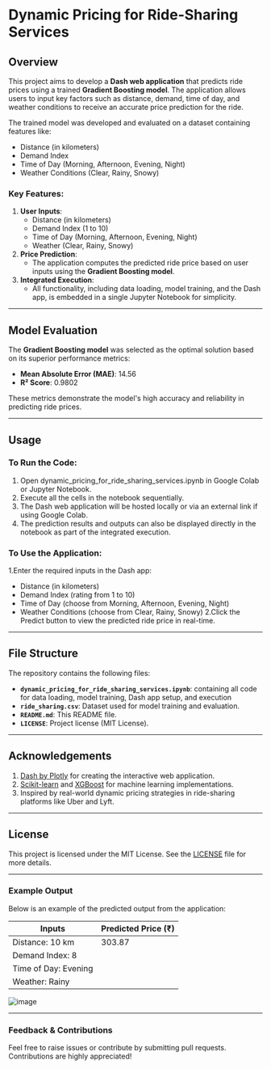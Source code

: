 # Dynamic Pricing for Ride-Sharing Services

## Overview
This project aims to develop a **Dash web application** that predicts ride prices using a trained **Gradient Boosting model**. The application allows users to input key factors such as distance, demand, time of day, and weather conditions to receive an accurate price prediction for the ride.  

The trained model was developed and evaluated on a dataset containing features like:
- Distance (in kilometers)
- Demand Index
- Time of Day (Morning, Afternoon, Evening, Night)
- Weather Conditions (Clear, Rainy, Snowy)

### Key Features:
1. **User Inputs**:
   - Distance (in kilometers)
   - Demand Index (1 to 10)
   - Time of Day (Morning, Afternoon, Evening, Night)
   - Weather (Clear, Rainy, Snowy)
2. **Price Prediction**:
   - The application computes the predicted ride price based on user inputs using the **Gradient Boosting model**.
3. **Integrated Execution**:
   - All functionality, including data loading, model training, and the Dash app, is embedded in a single Jupyter Notebook for simplicity.

---

## Model Evaluation
The **Gradient Boosting model** was selected as the optimal solution based on its superior performance metrics:
- **Mean Absolute Error (MAE)**: 14.56
- **R² Score**: 0.9802  

These metrics demonstrate the model's high accuracy and reliability in predicting ride prices.

---

## Usage
### To Run the Code:
1. Open dynamic_pricing_for_ride_sharing_services.ipynb in Google Colab or Jupyter Notebook.
2. Execute all the cells in the notebook sequentially.
3. The Dash web application will be hosted locally or via an external link if using Google Colab.
4. The prediction results and outputs can also be displayed directly in the notebook as part of the integrated execution.
   
### To Use the Application:
1.Enter the required inputs in the Dash app:
 - Distance (in kilometers)
 - Demand Index (rating from 1 to 10)
 - Time of Day (choose from Morning, Afternoon, Evening, Night)
 - Weather Conditions (choose from Clear, Rainy, Snowy)
2.Click the Predict button to view the predicted ride price in real-time.

---

## File Structure
The repository contains the following files:
- **`dynamic_pricing_for_ride_sharing_services.ipynb`**: containing all code for data loading, model training, Dash app setup, and execution
- **`ride_sharing.csv`**: Dataset used for model training and evaluation.
- **`README.md`**: This README file.
- **`LICENSE`**: Project license (MIT License).

---

## Acknowledgements
1. [Dash by Plotly](https://dash.plotly.com/) for creating the interactive web application.
2. [Scikit-learn](https://scikit-learn.org/) and [XGBoost](https://xgboost.readthedocs.io/) for machine learning implementations.
3. Inspired by real-world dynamic pricing strategies in ride-sharing platforms like Uber and Lyft.

---

## License
This project is licensed under the MIT License. See the [LICENSE](LICENSE) file for more details.

---

### Example Output
Below is an example of the predicted output from the application:

| **Inputs**            | **Predicted Price (₹)** |
|-----------------------|-------------------------|
| Distance: 10 km       |   303.87                |
| Demand Index: 8       |                         |
| Time of Day: Evening  |                         |
| Weather: Rainy        |                         |

![image](https://github.com/user-attachments/assets/c8169679-479b-40de-a037-80a9e4568190)


---

### Feedback & Contributions
Feel free to raise issues or contribute by submitting pull requests. Contributions are highly appreciated!
